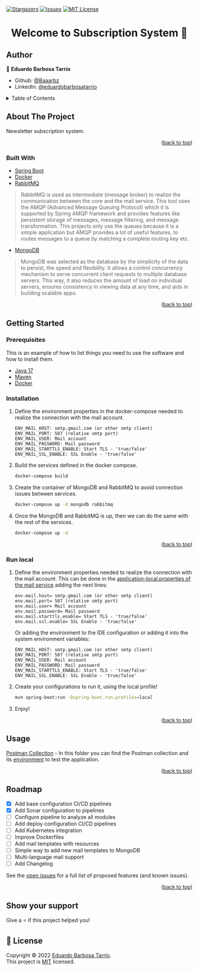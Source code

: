 [![Stargazers][stars-shield]][stars-url]
[![Issues][issues-shield]][issues-url]
[![MIT License][license-shield]][license-url]

[//]: # ([![LinkedIn][linkedin-shield]][linkedin-url])
<h1 align="center">Welcome to Subscription System 👋</h1>

## Author

👤 **Eduardo Barbosa Tarrío**

* Github: [@Baaarbz](https://github.com/Baaarbz)
* LinkedIn: [@eduardobarbosatarrio](https://linkedin.com/in/eduardobarbosatarrio)

<!-- TABLE OF CONTENTS -->
<details>
  <summary>Table of Contents</summary>
  <ol>
    <li>
      <a href="#about-the-project">About The Project</a>
      <ul>
        <li><a href="#built-with">Built With</a></li>
      </ul>
    </li>
    <li>
      <a href="#getting-started">Getting Started</a>
      <ul>
        <li><a href="#prerequisites">Prerequisites</a></li>
        <li><a href="#installation">Installation</a></li>
        <li><a href="#runlocal">Run local</a></li>
      </ul>
    </li>
    <li><a href="#usage">Usage</a></li>
    <li><a href="#license">License</a></li>
  </ol>
</details>

<!-- ABOUT THE PROJECT -->

## About The Project

Newsletter subscription system.

<p align="right">(<a href="#top">back to top</a>)</p>

### Built With

* [Spring Boot](https://spring.io/projects/spring-boot)
* [Docker](https://www.docker.com/)
* [RabbitMQ](https://www.rabbitmq.com/)

> RabbitMQ is used as intermediate (message broker) to realize the communication between the core and the mail service.
> This tool uses the AMQP (Advanced Message Queuing Protocol) which it is supported by Spring AMQP framework and
> provides features like persistent storage of messages, message filtering, and message transformation.
> This projects only use the queues because it is a simple application but AMQP provides a lot of useful features, to
> routes messages to a queue by matching a complete routing key etc.

* [MongoDB](https://www.mongodb.com/es)

> MongoDB was selected as the database by the simplicity of the data to persist, the speed and flexibility.
> It allows a control concurrency mechanism to serve concurrent client requests to multiple database servers.
> This way, it also reduces the amount of load on individual servers, ensures consistency in viewing data at any time,
> and aids in building scalable apps.

<p align="right">(<a href="#top">back to top</a>)</p>

<!-- GETTING STARTED -->

## Getting Started

### Prerequisites

This is an example of how to list things you need to use the software and how to install them.

* [Java 17](https://openjdk.java.net/projects/jdk/17/)
* [Maven](https://maven.apache.org/install.html)
* [Docker](https://docs.docker.com/compose/install/)

### Installation

1. Define the environment properties in the docker-compose needed to realize the connection with the mail account.
   ```
   ENV_MAIL_HOST: smtp.gmail.com (or other smtp client)
   ENV_MAIL_PORT: 587 (relative smtp port)
   ENV_MAIL_USER: Mail account
   ENV_MAIL_PASSWORD: Mail password
   ENV_MAIL_STARTTLS_ENABLE: Start TLS - 'true/false'
   ENV_MAIL_SSL_ENABLE: SSL Enable - 'true/false'
   ```
2. Build the services defined in the docker compose.
   ```bash
   docker-compose build
   ```
3. Create the container of MongoDB and RabbitMQ to avoid connection issues between services.
   ```bash
   docker-compose up -d mongodb rabbitmq
   ```
4. Once the MongoDB and RabbitMQ is up, then we can do the same with the rest of the services.
   ```bash
   docker-compose up -d
   ```

<p align="right">(<a href="#top">back to top</a>)</p>

### Run local

1. Define the environment properties needed to realize the connection with the mail account. This can be done in the
   [application-local.properties of the mail service](https://github.com/Baaarbz/subscription-sys/blob/main/subscription-sys-mail/src/main/resources/application-local.properties)
   adding the next lines:
   ```
   env.mail.host= smtp.gmail.com (or other smtp client)
   env.mail.port= 587 (relative smtp port)
   env.mail.user= Mail account
   env.mail.password= Mail password
   env.mail.starttls.enable= Start TLS - 'true/false'
   env.mail.ssl.enable= SSL Enable - 'true/false'
   ```
   Or adding the environment to the IDE configuration or adding it into the system environment variables:
   ```
   ENV_MAIL_HOST: smtp.gmail.com (or other smtp client)
   ENV_MAIL_PORT: 587 (relative smtp port)
   ENV_MAIL_USER: Mail account
   ENV_MAIL_PASSWORD: Mail password
   ENV_MAIL_STARTTLS_ENABLE: Start TLS - 'true/false'
   ENV_MAIL_SSL_ENABLE: SSL Enable - 'true/false'
   ```
    
2. Create your configurations to run it, using the local profile!
   ```bash
   mvn spring-boot:run -Dspring-boot.run.profiles=local
   ```
3. Enjoy!

<p align="right">(<a href="#top">back to top</a>)</p>



<!-- USAGE EXAMPLES -->

## Usage

[Postman Collection](https://github.com/Baaarbz/subscription-sys/tree/main/.postman) - In this folder you can find the 
Postman collection and its [environment](https://github.com/Baaarbz/subscription-sys/tree/main/.postman/environment) to test the application.

<p align="right">(<a href="#top">back to top</a>)</p>


<!-- ROADMAP -->

## Roadmap

- [x] Add base configuration CI/CD pipelines
- [x] Add Sonar configuration to pipelines
- [ ] Configure pipeline to analyze all modules
- [ ] Add deploy configuration CI/CD pipelines
- [ ] Add Kubernetes integration
- [ ] Improve Dockerfiles
- [ ] Add mail templates with resources
- [ ] Simple way to add new mail templates to MongoDB
- [ ] Multi-language mail support
- [ ] Add Changelog

See the [open issues](https://github.com/Baaarbz/subscription-sys/issues) for a full list of proposed features (and
known issues).

<p align="right">(<a href="#top">back to top</a>)</p>

## Show your support

Give a ⭐️ if this project helped you!

## 📝 License

Copyright © 2022 [Eduardo Barbosa Tarrío](https://github.com/Baaarbz). <br/>
This project is [MIT](https://github.com/Baaarbz/subscription-sys/blob/main/LICENSE) licensed. <br/>

<!-- MARKDOWN LINKS & IMAGES -->
<!-- https://www.markdownguide.org/basic-syntax/#reference-style-links -->

[stars-shield]: https://img.shields.io/github/stars/Baaarbz/subscription-sys.svg?style=for-the-badge

[stars-url]: https://github.com/Baaarbz/subscription-sys/stargazers

[issues-shield]: https://img.shields.io/github/issues/Baaarbz/subscription-sys.svg?style=for-the-badge

[issues-url]: https://github.com/Baaarbz/subscription-sys/issues

[license-shield]: https://img.shields.io/github/license/Baaarbz/subscription-sys.svg?style=for-the-badge

[license-url]: https://github.com/Baaarbz/subscription-sys/blob/main/LICENSE.txt

[linkedin-shield]: https://img.shields.io/badge/LinkedIn-0077B5?style=for-the-badge&logo=linkedin&logoColor=white

[linkedin-url]: https://linkedin.com/in/eduardobarbosatarrio
